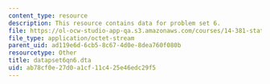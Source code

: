 ```yaml
---
content_type: resource
description: This resource contains data for problem set 6.
file: https://ol-ocw-studio-app-qa.s3.amazonaws.com/courses/14-381-statistical-method-in-economics-fall-2006/ab78cf0e27d0a1cf11c425e46edc29f5_datapset6qn6.dta
file_type: application/octet-stream
parent_uid: ad119e6d-6cb5-8c67-4d0e-8dea760f080b
resourcetype: Other
title: datapset6qn6.dta
uid: ab78cf0e-27d0-a1cf-11c4-25e46edc29f5
---
```


